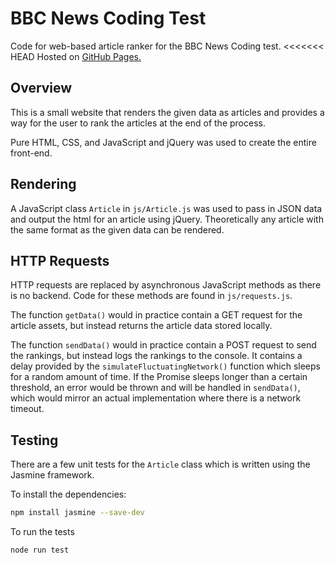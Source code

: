 # BBC News Coding Test
Code for web-based article ranker for the BBC News Coding test.
<<<<<<< HEAD
Hosted on [GitHub Pages.](https://alfi-s.github.io/bbc-news-coding-test/index.html)

## Overview
This is a small website that renders the given data as articles and provides a way for the user to rank the articles at the end of the process.

Pure HTML, CSS, and JavaScript and jQuery was used to create the entire front-end.

## Rendering
A JavaScript class `Article` in `js/Article.js` was used to pass in JSON data and output the html for an article using jQuery. Theoretically any article with the same format as the given data can be rendered.

## HTTP Requests
HTTP requests are replaced by asynchronous JavaScript methods as there is no backend. Code for these methods are found in `js/requests.js`. 

The function `getData()` would in practice contain a GET request for the article assets, but instead returns the article data stored locally.

The function `sendData()` would in practice contain a POST request to send the rankings, but instead logs the rankings to the console. It contains a delay provided by the `simulateFluctuatingNetwork()` function which sleeps for a random amount of time. If the Promise sleeps longer than a certain threshold, an error would be thrown and will be handled in `sendData()`, which would mirror an actual implementation where there is a network timeout.

## Testing
There are a few unit tests for the `Article` class which is written using the Jasmine framework. 

To install the dependencies:
```bash
npm install jasmine --save-dev
```
To run the tests
```bash
node run test
```